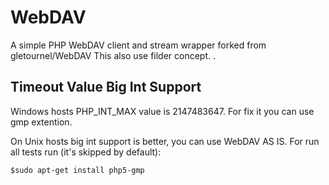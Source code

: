 WebDAV
======

A simple PHP WebDAV client and stream wrapper forked from gletournel/WebDAV
This also use filder concept.
.

## Timeout Value Big Int Support

Windows hosts PHP_INT_MAX value is 2147483647. For fix it you can use gmp extention.  

On Unix hosts big int support is better, you can use WebDAV AS IS.
For run all tests run (it's skipped by default):

	$sudo apt-get install php5-gmp
